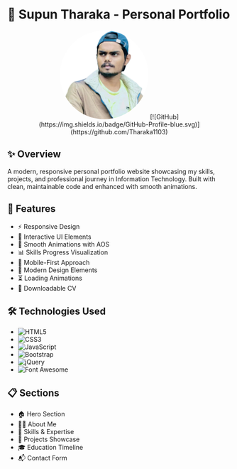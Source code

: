 # 🌟 Supun Tharaka - Personal Portfolio

<div align="center">
  <img src="img.png" alt="Portfolio Banner" width="200" style="border-radius: 50%"/>
  [![GitHub](https://img.shields.io/badge/GitHub-Profile-blue.svg)](https://github.com/Tharaka1103)
</div>

## ✨ Overview

A modern, responsive personal portfolio website showcasing my skills, projects, and professional journey in Information Technology. Built with clean, maintainable code and enhanced with smooth animations.

## 🚀 Features

- ⚡ Responsive Design
- 🎯 Interactive UI Elements
- 🌈 Smooth Animations with AOS
- 📊 Skills Progress Visualization
- 📱 Mobile-First Approach
- 🎨 Modern Design Elements
- ⏳ Loading Animations
- 📄 Downloadable CV

## 🛠️ Technologies Used

- ![HTML5](https://img.shields.io/badge/HTML5-E34F26?style=flat&logo=html5&logoColor=white)
- ![CSS3](https://img.shields.io/badge/CSS3-1572B6?style=flat&logo=css3&logoColor=white)
- ![JavaScript](https://img.shields.io/badge/JavaScript-F7DF1E?style=flat&logo=javascript&logoColor=black)
- ![Bootstrap](https://img.shields.io/badge/Bootstrap-563D7C?style=flat&logo=bootstrap&logoColor=white)
- ![jQuery](https://img.shields.io/badge/jQuery-0769AD?style=flat&logo=jquery&logoColor=white)
- ![Font Awesome](https://img.shields.io/badge/Font_Awesome-339AF0?style=flat&logo=fontawesome&logoColor=white)

## 📋 Sections

- 🏠 Hero Section
- 👨‍💻 About Me
- 🎯 Skills & Expertise
- 📂 Projects Showcase
- 🎓 Education Timeline
- 📬 Contact Form
